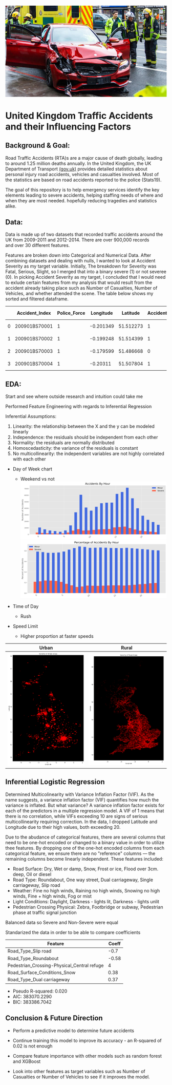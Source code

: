 ![](images/cover_image.jpg)


# United Kingdom Traffic Accidents and their Influencing Factors
## Background & Goal:
Road Traffic Accidents (RTA)s are a major cause of death globally, leading to around 1.25 million deaths annually. In the United Kingdom, the UK Department of Transport [(gov.uk)](https://data.gov.uk/dataset/cb7ae6f0-4be6-4935-9277-47e5ce24a11f/road-safety-data) provides detailed statistics about personal injury road accidents, vehicles and casualties involved. Most of the statistics are based on road accidents reported to the police (Stats19). 

The goal of this repository is to help emergency services identify the key elements leading to severe accidents, helping staffing needs of where and when they are most needed. hopefully reducing tragedies and statistics alike.

## Data:

Data is made up of two datasets that recorded traffic accidents around the UK from 2009-2011 and 2012-2014. There are over 900,000 records and over 30 different features.

Features are broken down into Categorical and Numerical Data. After combining datasets and dealing with nulls, I wanted to look at Accident Severity as my target variable. Initially, The breakdown for Severity was Fatal, Serious, Slight, so I merged that into a binary severe (1) or not severee (0). In  picking Accident Severity as my target, I concluded that I would need to exlude certain features from my analysis that would result from the accident already taking place such as Number of Casualties, Number of Vehicles, and whether attended the scene. The table below shows my sorted and filtered dataframe. 

|   | Accident_Index | Police_Force | Longitude | Latitude  | Accident_Severity | Number_of_Vehicles | Number_of_Casualties | Date   | Time  | Road_Type          | Speed_limit | Weather_Conditions      | Pedestrian_Crossing-Physical_Facilities     | Light_Conditions               | Road_Surface_Conditions | Urban_or_Rural_Area | Did_Police_Officer_Attend_Scene_of_Accident |
|---|----------------|--------------|-----------|-----------|-------------------|--------------------|----------------------|--------|-------|--------------------|-------------|-------------------------|---------------------------------------------|--------------------------------|-------------------------|---------------------|---------------------------------------------|
| 0 | 200901BS70001  | 1            | -0.201349 | 51.512273 | 1                 | 2                  | 1                    | 1/1/09 | 15:11 | One way street     | 30          | Fine without high winds | No physical crossing within 50 meters       | Daylight: Street light present | Dry                     | 1                   | Yes                                         |
| 1 | 200901BS70002  | 1            | -0.199248 | 51.514399 | 1                 | 2                  | 11                   | 5/1/09 | 10:59 | Single carriageway | 30          | Fine without high winds | Zebra crossing                              | Daylight: Street light present | Wet/Damp                | 1                   | Yes                                         |
| 2 | 200901BS70003  | 1            | -0.179599 | 51.486668 | 0                 | 2                  | 1                    | 4/1/09 | 14:19 | Single carriageway | 30          | Fine without high winds | No physical crossing within 50 meters       | Daylight: Street light present | Dry                     | 1                   | Yes                                         |
| 3 | 200901BS70004  | 1            | -0.20311  | 51.507804 | 1                 | 2                  | 1                    | 5/1/09 | 8:10  | Single carriageway | 30          | Other                   | Pedestrian phase at traffic signal junction | Daylight: Street light present | Frost/Ice               | 1                   | Yes                                         |


## EDA:
Start and see where outside research and intuition could take me

Performed Feature Engineering with regards to Inferential Regression

Inferential Assumptions:
1. Linearity: the relationship between the X and the y can be modeled linearly 
2. Independence: the residuals should be independent from each other 
3. Normality: the residuals are normally distributed 
4. Homoscedasticity: the variance of the residuals is constant 
5. No multicollinearity: the independent variables are not highly correlated with each other 


* Day of Week chart
    * Weekend vs not
![](images/hour_count.png)
![](images/hour_pt.png)

* Time of Day
    * Rush

* Speed Limit
    * Higher proportion at faster speeds

 Urban             |  Rural
:-------------------------:|:-------------------------:
![](images/urban_map.png)  |  ![](images/rural_map.png)

## Inferential Logistic Regression

Determined Multicolinearity with Variance Inflation Factor (VIF). As the name suggests, a variance inflation factor (VIF) quantifies how much the variance is inflated. But what variance? A variance inflation factor exists for each of the predictors in a multiple regression model. A VIF of 1 means that there is no correlation, while VIFs exceeding 10 are signs of serious multicollinearity requiring correction. In the data, I dropped Latitude and Longitude due to their high values, both exceeding 20. 

Due to the abudance of categorical features, there are several columns that need to be one-hot encoded or changed to a binary value in order to utilize thee features. By dropping one of the one-hot encoded columns from each categorical feature, we ensure there are no "reference" columns — the remaining columns become linearly independent. These features included: 

* Road Surface: Dry, Wet or damp, Snow, Frost or ice, Flood over 3cm. deep, Oil or diesel
* Road Type: Roundabout, One way street, Dual carriageway, Single carriageway, Slip road
* Weather: Fine no high winds, Raining no high winds, Snowing no high winds, Fine + high winds, Fog or mist
* Light Conditions: Daylight, Darkness - lights lit, Darkness - lights unlit
* Pedestrian Crossing Physical: Zebra, Footbridge or subway, Pedestrian phase at traffic signal junction

Balanced data so Severe and Non-Severe were equal

Standarized the data in order to be able to compare coefficients


| Feature                                     | Coeff |
|---------------------------------------------|-------|
| Road_Type_Slip road                         | -0.7  |
| Road_Type_Roundabout                        | -0.58 |
| Pedestrian_Crossing-Physical_Central refuge | 4     |
| Road_Surface_Conditions_Snow                | 0.38  |
| Road_Type_Dual carriageway                  | 0.37  |

* Pseudo R-squared: 0.020 
* AIC:              383070.2290
* BIC:              383386.7042

## Conclusion & Future Direction

* Perform a predictive model to determine future accidents

* Continue training this model to improve its accuracy - an R-squared of 0.02 is not enough

* Compare feature importance with other models such as random forest and XGBoost

* Look into other features as target variables such as Number of Casualties or Number of Vehicles to see if it improves the model. 


